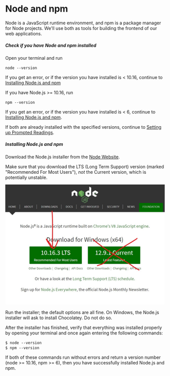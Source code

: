 # Node and npm 

Node is a JavaScript runtime environment, and npm is a package manager for Node projects. We'll use both as tools for building the frontend of our web applications.

##### Check if you have Node and npm installed

Open your terminal and run
```
node --version
```

If you get an error, or if the version you have installed is < 10.16, continue to [Installing Node.js and npm]()

If you have Node.js >= 10.16, run
```
npm --version
```

If you get an error, or if the version you have installed is < 6, continue to [Installing Node.js and npm]().

If both are already installed with the specified versions, continue to [Setting up Prompted Readings]().


##### Installing Node.js and npm

Download the Node.js installer from the [Node Website](https://nodejs.org). 

Make sure that you download the LTS (Long Term Support) version (marked "Recommended For Most Users"), _not_ the Current version, which is potentially unstable.

![](./images/node.jpg)

Run the installer; the default options are all fine. On Windows, the Node.js installer will ask to install Chocolatey. Do not do so.

After the installer has finished, verify that everything was installed properly by opening your terminal and once again entering the following commands:

```
$ node --version
$ npm --version
```

If both of these commands run without errors and return a version number (node >= 10.16, npm >= 6), then you have successfully installed Node.js and npm.

